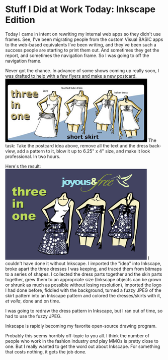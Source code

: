 # Stuff I Did at Work Today: Inkscape Edition

Today I came in intent on rewriting my internal web apps so they didn't use frames. See, I've been migrating people from the custom Visual BASIC apps to the web-based equivalents I've been writing, and they've been such a success people are starting to print them out. And sometimes they get the report, and sometimes the navigation frame. So I was going to off the navigation frame.

Never got the chance. In advance of some shows coming up really soon, I was drafted to help with a few flyers and make a new postcard.
![3 in 1 dress idea](../uploads/2006/09/3%20in%201%20all.jpg)
The task: Take the postcard idea above, remove all the text and the dress back-view, add a pattern to it, blow it up to 6.25" x 4" size, and make it look professional. In two hours.

Here's the result:
![The final 3-in-1 dress postcard](../uploads/2006/09/3in1blog.jpg)
I couldn't have done it without Inkscape. I imported the "idea" into Inkscape, broke apart the three dresses I was keeping, and traced them from bitmaps to a series of shapes. I collected the dress parts together and the skin parts together, grew them to an appropriate size (Inkscape objects can be grown or shrunk as much as possible without losing resolution), imported the logo I had done before, fiddled with the background, turned a fuzzy JPEG of the skirt pattern into an Inkscape pattern and colored the dresses/skirts with it, *et voila*, done and on time.

I was going to redraw the dress pattern in Inkscape, but I ran out of time, so had to use the fuzzy JPEG.

Inkscape is rapidly becoming my favorite open-source drawing program.

Probably this seems horribly off-topic to you all. I think the number of people who work in the fashion industry *and* play MMOs is pretty close to one. But I really wanted to get the word out about Inkscape. For something that costs nothing, it gets the job done.
